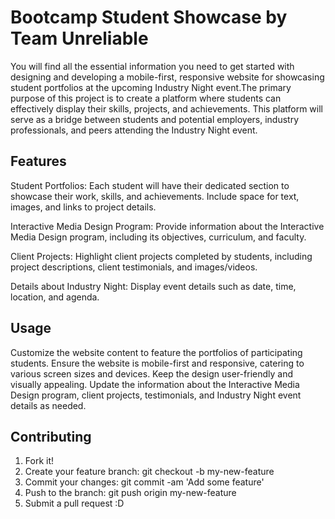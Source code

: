 # Bootcamp Student Showcase by Team Unreliable

You will find all the essential information you need to get started with designing and developing a mobile-first, responsive website for showcasing student portfolios at the upcoming Industry Night event.The primary purpose of this project is to create a platform where students can effectively display their skills, projects, and achievements. This platform will serve as a bridge between students and potential employers, industry professionals, and peers attending the Industry Night event.

## Features
Student Portfolios: Each student will have their dedicated section to showcase their work, skills, and achievements. Include space for text, images, and links to project details.

Interactive Media Design Program: Provide information about the Interactive Media Design program, including its objectives, curriculum, and faculty.

Client Projects: Highlight client projects completed by students, including project descriptions, client testimonials, and images/videos.

Details about Industry Night: Display event details such as date, time, location, and agenda.

## Usage
Customize the website content to feature the portfolios of participating students.
Ensure the website is mobile-first and responsive, catering to various screen sizes and devices.
Keep the design user-friendly and visually appealing.
Update the information about the Interactive Media Design program, client projects, testimonials, and Industry Night event details as needed.

## Contributing
1. Fork it!
2. Create your feature branch: git checkout -b my-new-feature
3. Commit your changes: git commit -am 'Add some feature'
4. Push to the branch: git push origin my-new-feature
5. Submit a pull request :D